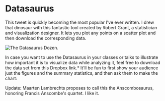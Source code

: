 # Datasaurus

This tweet is quickly becoming the most popular I've ever written. I drew that dinosaur with this fantastic tool created by Robert Grant, a statistician and visualization designer. It lets you plot any points on a scatter plot and then download the corresponding data.

![The Datasaurus Dozen.](https://3.bp.blogspot.com/-dYWcbKVsiGY/V8RFmMFnLjI/AAAAAAAAG9Y/Qr_PGmR0V8MhSXb8-rBdAsdciny-oql2ACLcB/s1600/1datasaurus.png)

In case you want to use the Datasaurus in your classes or talks to illustrate how important it is to visualize data while analyzing it, feel free to download the data set from this Dropbox link.* It'll be fun to first show your audience just the figures and the summary statistics, and then ask them to make the chart:


Update: Maarten Lambrechts proposes to call this the Anscombosaurus, honoring Francis Anscombe's quartet. I like it.

